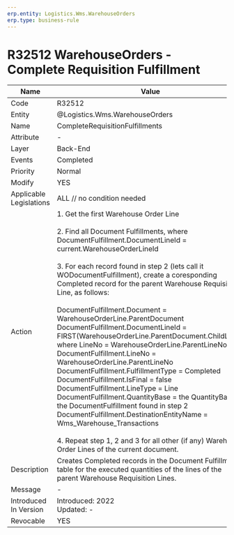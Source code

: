 ```yaml
---
erp.entity: Logistics.Wms.WarehouseOrders
erp.type: business-rule
---
```

# R32512 WarehouseOrders - Complete Requisition Fulfillment

| Name | Value |
| ---- | ----- |
| Code | R32512 |
| Entity | @Logistics.Wms.WarehouseOrders |
| Name | CompleteRequisitionFulfillments |
| Attribute |- |
| Layer | Back-End                                        |
| Events | Completed |
| Priority | Normal |
| Modify | YES |
| Applicable Legislations | ALL // no condition needed |
| Action | 1. Get the first Warehouse Order Line <br/><br/>2. Find all Document Fulfillments, where DocumentFulfillment.DocumentLineId = current.WarehouseOrderLineId <br/><br/>3. For each record found in step 2 (lets call it WODocumentFulfillment), create a coresponding Completed record for the parent Warehouse Requisition Line, as follows:<br/><br/>DocumentFulfillment.Document = WarehouseOrderLine.ParentDocument<br/>DocumentFulfillment.DocumentLineId = FIRST(WarehouseOrderLine.ParentDocument.ChildLines, where LineNo = WarehouseOrderLine.ParentLineNo).Id<br/>DocumentFulfillment.LineNo = WarehouseOrderLine.ParentLineNo<br/>DocumentFulfillment.FulfillmentType = Completed<br/>DocumentFulfillment.IsFinal = false<br/>DocumentFulfillment.LineType = Line<br/>DocumentFulfillment.QuantityBase = the QuantityBase of the DocumentFulfillment found in step 2<br/> DocumentFulfillment.DestinationEntityName = Wms_Warehouse_Transactions <br/><br/> 4. Repeat step 1, 2 and 3 for all other (if any) Warehouse Order Lines of the current document.|
| Description | Creates Completed records in the Document Fulfillment table for the executed quantities of the lines of the parent Warehouse Requisition Lines. |
| Message |-|
| Introduced In Version | Introduced: 2022<br>Updated: - |
| Revocable | YES |
